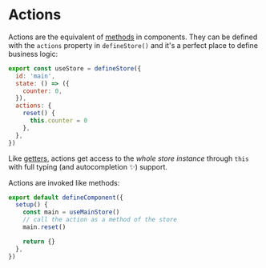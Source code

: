 # Actions

Actions are the equivalent of [methods](https://v3.vuejs.org/guide/data-methods.html#methods) in components. They can be defined with the `actions` property in `defineStore()` and it's a perfect place to define business logic:

```js
export const useStore = defineStore({
  id: 'main',
  state: () => ({
    counter: 0,
  }),
  actions: {
    reset() {
      this.counter = 0
    },
  },
})
```

Like [getters](./getters.md), actions get access to the _whole store instance_ through `this` with full typing (and autocompletion ✨) support.

Actions are invoked like methods:

```ts
export default defineComponent({
  setup() {
    const main = useMainStore()
    // call the action as a method of the store
    main.reset()

    return {}
  },
})
```
